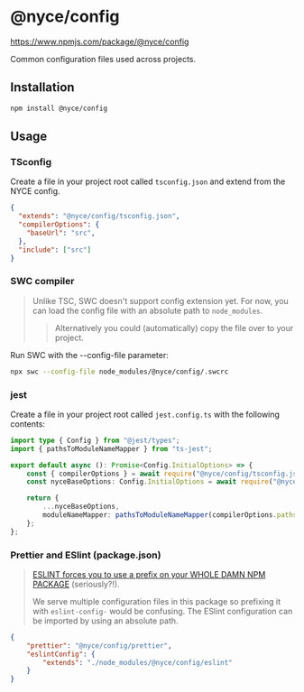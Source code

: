 # @nyce/config

https://www.npmjs.com/package/@nyce/config

Common configuration files used across projects.

## Installation

```bash
npm install @nyce/config
```

## Usage

### TSconfig

Create a file in your project root called `tsconfig.json` and extend from the NYCE config.

```json
{
  "extends": "@nyce/config/tsconfig.json",
  "compilerOptions": {
    "baseUrl": "src",
  },
  "include": ["src"]
}
```

### SWC compiler

> Unlike TSC, SWC doesn't support config extension yet. For now, you can load the config file with an absolute path to `node_modules`. 
>> Alternatively you could (automatically) copy the file over to your project.

Run SWC with the --config-file parameter:

```bash
npx swc --config-file node_modules/@nyce/config/.swcrc
```

### jest

Create a file in your project root called `jest.config.ts` with the following contents:

```typescript
import type { Config } from "@jest/types";
import { pathsToModuleNameMapper } from "ts-jest";

export default async (): Promise<Config.InitialOptions> => {
    const { compilerOptions } = await require("@nyce/config/tsconfig.json");
    const nyceBaseOptions: Config.InitialOptions = await require("@nyce/config/jest.cjs");

    return {
        ...nyceBaseOptions,
        moduleNameMapper: pathsToModuleNameMapper(compilerOptions.paths, { prefix: "<rootDir>/src/" }) ?? {},
    };
};
```

### Prettier and ESlint (package.json)

> [ESLINT forces you to use a prefix on your WHOLE DAMN NPM PACKAGE](https://eslint.org/docs/latest/developer-guide/shareable-configs#npm-scoped-modules) (seriously?!).
>
> We serve multiple configuration files in this package so prefixing it with `eslint-config-` would be confusing. The ESlint configuration can be imported by using an absolute path.

```json
{
    "prettier": "@nyce/config/prettier",
    "eslintConfig": {
        "extends": "./node_modules/@nyce/config/eslint"
    }
}
```
